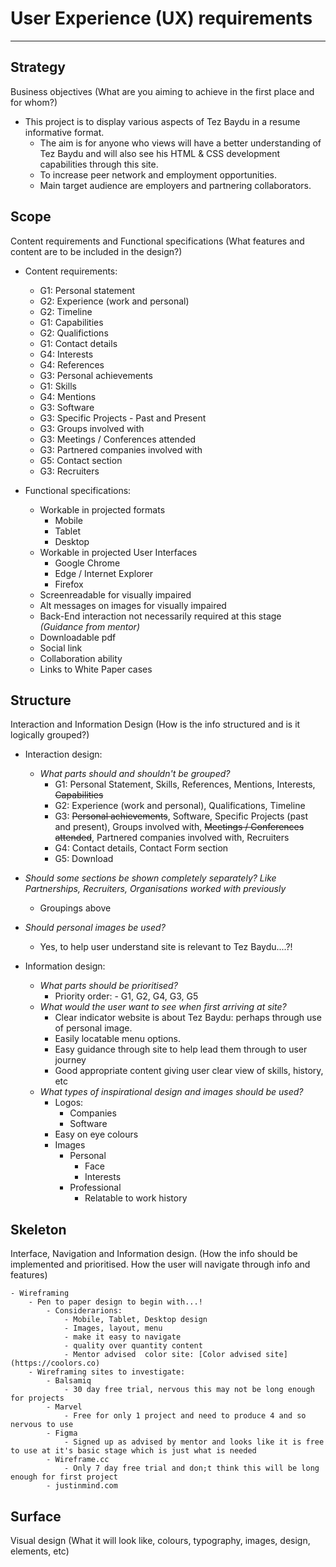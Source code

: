 # User Experience (UX) requirements

---

## Strategy
Business objectives (What are you aiming to achieve in the first place and for whom?)
  - This project is to display various aspects of Tez Baydu in a resume informative format.
    - The aim is for anyone who views will have a better understanding of Tez Baydu and will also see his HTML & CSS development capabilities through this site.
    - To increase peer network and employment opportunities.
    - Main target audience are employers and partnering collaborators.



## Scope  
Content requirements and Functional specifications (What features and content are to be included in the design?)
 - Content requirements:
   - G1: Personal statement
   - G2: Experience (work and personal)
   - G2: Timeline
   - G1: Capabilities
   - G2: Qualifictions
   - G1: Contact details
   - G4: Interests
   - G4: References
   - G3: Personal achievements
   - G1: Skills
   - G4: Mentions
   - G3: Software
   - G3: Specific Projects - Past and Present
   - G3: Groups involved with
   - G3: Meetings / Conferences attended
   - G3: Partnered companies involved with
   - G5: Contact section
   - G3: Recruiters
     
   
 - Functional specifications: 
    - Workable in projected formats
      - Mobile
      - Tablet
      - Desktop
    - Workable in projected User Interfaces
      - Google Chrome
      - Edge / Internet Explorer
      - Firefox
    - Screenreadable for visually impaired
    - Alt messages on images for visually impaired
    - Back-End interaction not necessarily required at this stage *(Guidance from mentor)*
    - Downloadable pdf
    - Social link
    - Collaboration ability
    - Links to White Paper cases

    

## Structure
Interaction and Information Design (How is the info structured and is it logically grouped?)

 - Interaction design:
    - *What parts should and shouldn't be grouped?*
        - G1: Personal Statement, Skills, References, Mentions, Interests, ~~Capabilities~~
        - G2: Experience (work and personal), Qualifications, Timeline
        - G3: ~~Personal achievements~~, Software, Specific Projects (past and present), Groups involved with, ~~Meetings / Conferences attended~~, Partnered companies involved with, Recruiters
        - G4: Contact details, Contact Form section
        - G5: Download
 - *Should some sections be shown completely separately? Like Partnerships, Recruiters, Organisations worked with previously*
    - Groupings above
 - *Should personal images be used?*
    - Yes, to help user understand site is relevant to Tez Baydu....?!

- Information design:
    - *What parts should be prioritised?*
      - Priority order:
            - G1, G2, G4, G3, G5
    - *What would the user want to see when first arriving at site?*
        - Clear indicator website is about Tez Baydu: perhaps through use of personal image.
        - Easily locatable menu options.
        - Easy guidance through site to help lead them through to user journey
        - Good appropriate content giving user clear view of skills, history, etc
    - *What types of inspirational design and images should be used?*
        - Logos: 
            - Companies
            - Software
        - Easy on eye colours
        - Images
            - Personal
                - Face
                - Interests 
            - Professional 
                - Relatable to work history




## Skeleton
Interface, Navigation and Information design. (How the info should be implemented and prioritised. How the user will navigate through info and features)

    - Wireframing
        - Pen to paper design to begin with...!
            - Considerarions:
                - Mobile, Tablet, Desktop design
                - Images, layout, menu
                - make it easy to navigate
                - quality over quantity content
                - Mentor advised  color site: [Color advised site](https://coolors.co)
        - Wireframing sites to investigate:
            - Balsamiq
                - 30 day free trial, nervous this may not be long enough for projects
            - Marvel
                - Free for only 1 project and need to produce 4 and so nervous to use
            - Figma
                - Signed up as advised by mentor and looks like it is free to use at it's basic stage which is just what is needed
            - Wireframe.cc
                - Only 7 day free trial and don;t think this will be long enough for first project
            - justinmind.com

## Surface 
Visual design (What it will look like, colours, typography, images, design, elements, etc)
